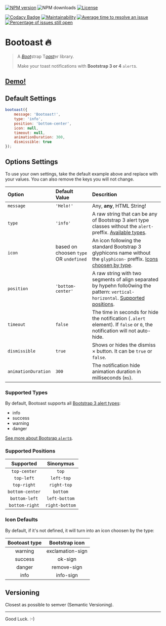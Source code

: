 [![NPM version](https://img.shields.io/npm/v/bootoast.svg?style=flat-square&label=npm)](https://www.npmjs.com/package/bootoast)
![NPM downloads](https://img.shields.io/npm/dt/bootoast.svg?style=flat-square&label=npm%20downloads)
[![License](https://img.shields.io/npm/l/qoopido.demand.svg?style=flat-square)](https://github.com/odahcam/bootoast)

[![Codacy Badge](https://api.codacy.com/project/badge/Grade/884fb7b79aa446acaa60b1ff22e5429a)](https://www.codacy.com/app/odahcam/bootoast?utm_source=github.com&amp;utm_medium=referral&amp;utm_content=odahcam/bootoast&amp;utm_campaign=Badge_Grade)
[![Maintainability](https://api.codeclimate.com/v1/badges/2ebe930bdb2803dbfdbb/maintainability)](https://codeclimate.com/github/odahcam/bootoast/maintainability)
[![Average time to resolve an issue](http://isitmaintained.com/badge/resolution/odahcam/bootoast.svg)](http://isitmaintained.com/project/odahcam/bootoast "Average time to resolve an issue")
[![Percentage of issues still open](http://isitmaintained.com/badge/open/odahcam/bootoast.svg)](http://isitmaintained.com/project/odahcam/bootoast "Percentage of issues still open")

# Bootoast 🔥

> A [*Boot*][0]strap T[*oast*][1]er library.
> 
> Make your toast notifications with **Bootstrap 3 or 4** `alert`s.


## [Demo!][3]


## Default Settings

```javascript
bootoast({
    message: 'Bootoast!',
    type: 'info',
    position: 'bottom-center',
    icon: null,
    timeout: null,
    animationDuration: 300,
    dismissible: true
});
```

## Options Settings

To use your own settings, take the default example above and replace with your values. You can also remove the keys you will not change.

Option | Default Value | Descrition
:--- | :--- | :---
`message` | `'Helo!'` | Any, **any**, HTML String!
`type` | `'info'` | A raw string that can be any of Bootstrap 3 alert type classes without the `alert-` preffix. [Available types](#types).
`icon` | based on choosen `type` OR `undefined` | An icon following the standard Bootstrap 3 glyphicons name without the `glyphicon-` preffix. [Icons choosen by type](#icon-defaults).
`position` | `'bottom-center'` | A raw string with two segments of align separated by hypehn follo0wing the pattern: `vertical-horizontal`. [Supported positions](#supported-positions).
`timeout` | `false` | The time in seconds for hide the notification (`.alert` element). If `false` or `0`, the notification will not auto-hide. 
`dismissible` | `true` | Shows or hides the dismiss &times; button. It can be `true` or `false`.
`animationDuration` | `300` | The notification hide animation duration in milliseconds (`ms`).

### Supported Types

By default, Bootoast supports all [Bootstrap 3 alert types][2]:

* info
* success
* warning
* danger
 
 [See more about Bootsrap `alert`s][2].
 


### Supported Positions

Supported | Sinonymus
:---: | :---:
`top-center` | `top`
`top-left` | `left-top`
`top-right` | `right-top`
`bottom-center` | `bottom`
`bottom-left` | `left-bottom`
`bottom-right` | `right-bottom`


### Icon Defaults

By default, if it's not defined, it will turn into an icon choosen by the type:

Bootoast type | Bootstrap icon
:---: | :---:
warning | exclamation-sign
success | ok-sign
danger | remove-sign
info | info-sign


## Versioning

Closest as possible to semver (Semantic Versioning).

----

Good Luck. :-)


[0]: https://getbootstrap.com/docs/3.3/
[1]: github.com/odahcam/bootoast
[2]: https://getbootstrap.com/docs/3.3/components/#alerts
[3]: https://codepen.io/odahcam/full/oeoYxm
